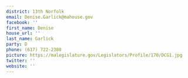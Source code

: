```yaml
---
district: 13th Norfolk
email: Denise.Garlick@mahouse.gov
facebook: ''
first_name: Denise
house_url: ''
last_name: Garlick
party: D
phone: (617) 722-2380
picture: https://malegislature.gov/Legislators/Profile/170/DCG1.jpg
twitter: ''
website: ''
---
```

